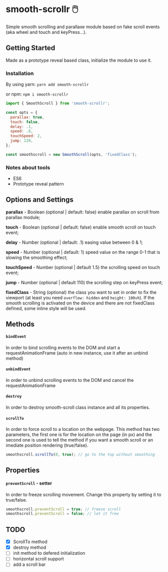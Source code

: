 # smooth-scrollr 🖱️
Simple smooth scrolling and parallaxe module based on fake scroll events (aka wheel and touch and keyPress...).

## Getting Started
Made as a prototype reveal based class, initialize the module to use it.

### Installation
By using yarn:
`yarn add smooth-scrollr`

or npm:
`npm i smooth-scrollr`


``` javascript
import { SmoothScroll } from 'smooth-scrollr';

const opts = {
  parallax: true,
  touch: false,
  delay: .1,
  speed: .8,
  touchSpeed: 2,
  jump: 120,
};

const smoothscroll = new SmoothScroll(opts, 'fixedClass');
```

### Notes about tools
* ES6
* Prototype reveal pattern

## Options and Settings
**parallax** - Boolean (optional | default: false) enable parallax on scroll from parallax module;

**touch** - Boolean (optional | default: false) enable smooth scroll on touch event;

**delay** - Number (optional | default: .1) easing value between 0 & 1;

**speed** - Number (optional | default: 1) speed value on the range 0-1 that is slowing the smoothing effect;

**touchSpeed** - Number (optional | default 1.5) the scrolling speed on touch event;

**jump** - Number (optional | default 110) the scrolling step on keyPress event;

**fixedClass** - String (optional) the class you want to set in order to fix the viewport (at least you need `overflow: hidden` and `height: 100vh`). If the smooth scrolling is activated on the device and there are not fixedClass defined, some inline style will be used.


## Methods
#### ```bindEvent```
In order to bind scrolling events to the DOM and start a requestAnimationFrame (auto in new instance, use it after an unbind method)

#### ```unbindEvent```
In order to unbind scrolling events to the DOM and cancel the requestAnimationFrame

#### ```destroy```
In order to destroy smooth-scroll class instance and all its properties.


#### ```scrollTo```
In order to force scroll to a location on the webpage. This method has two parameters, the first one is for the location on the page (in px) and the second one is used to tell the method if you want a smooth scroll or an imediate position rendering (true/false).
```javascript
smoothscroll.scrollTo(0, true); // go to the top without smoothing
```

## Properties
#### ```preventScroll``` - setter
In order to freeze scrolling movement. Change this property by setting it to true/false.
``` javascript
smoothscroll.preventScroll = true; // freeze scroll
smoothscroll.preventScroll = false; // let it free
```


## TODO
- [x] ScrollTo method
- [x] destroy method
- [ ] init method to defered initialization
- [ ] horizontal scroll support
- [ ] add a scroll bar
